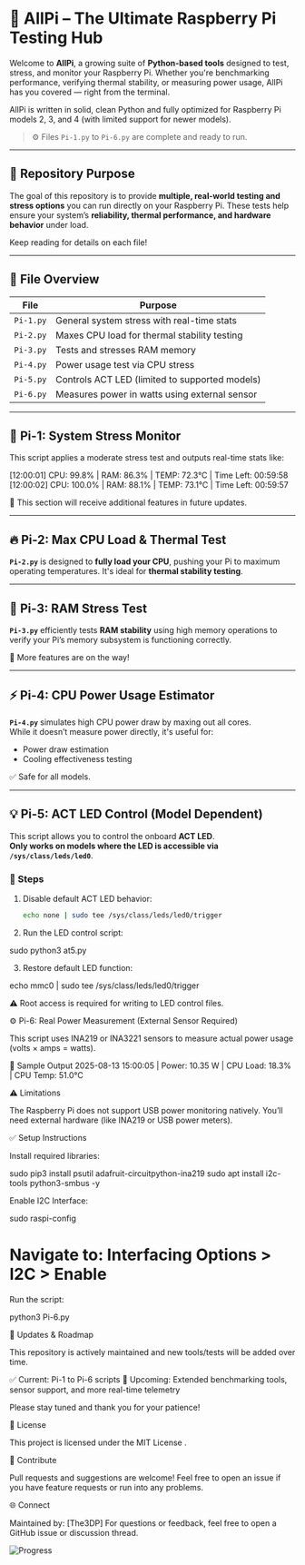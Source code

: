 # 🧠 AllPi – The Ultimate Raspberry Pi Testing Hub

Welcome to **AllPi**, a growing suite of **Python-based tools** designed to test, stress, and monitor your Raspberry Pi. Whether you're benchmarking performance, verifying thermal stability, or measuring power usage, AllPi has you covered — right from the terminal.

AllPi is written in solid, clean Python and fully optimized for Raspberry Pi models 2, 3, and 4 (with limited support for newer models).

> ⚙️ Files `Pi-1.py` to `Pi-6.py` are complete and ready to run.

---

## 📂 Repository Purpose

The goal of this repository is to provide **multiple, real-world testing and stress options** you can run directly on your Raspberry Pi. These tests help ensure your system’s **reliability, thermal performance, and hardware behavior** under load.

Keep reading for details on each file!

---

## 📄 File Overview

| File        | Purpose                                       |
|-------------|-----------------------------------------------|
| `Pi-1.py`   | General system stress with real-time stats    |
| `Pi-2.py`   | Maxes CPU load for thermal stability testing  |
| `Pi-3.py`   | Tests and stresses RAM memory                 |
| `Pi-4.py`   | Power usage test via CPU stress               |
| `Pi-5.py`   | Controls ACT LED (limited to supported models)|
| `Pi-6.py`   | Measures power in watts using external sensor |

---

## 🧪 Pi-1: System Stress Monitor

This script applies a moderate stress test and outputs real-time stats like:

[12:00:01] CPU: 99.8% | RAM: 86.3% | TEMP: 72.3°C | Time Left: 00:59:58
[12:00:02] CPU: 100.0% | RAM: 88.1% | TEMP: 73.1°C | Time Left: 00:59:57


🔄 This section will receive additional features in future updates.

---

## 🔥 Pi-2: Max CPU Load & Thermal Test

**`Pi-2.py`** is designed to **fully load your CPU**, pushing your Pi to maximum operating temperatures. It's ideal for **thermal stability testing**.

---

## 🧠 Pi-3: RAM Stress Test

**`Pi-3.py`** efficiently tests **RAM stability** using high memory operations to verify your Pi’s memory subsystem is functioning correctly.

🔄 More features are on the way!

---

## ⚡ Pi-4: CPU Power Usage Estimator

**`Pi-4.py`** simulates high CPU power draw by maxing out all cores.  
While it doesn’t measure power directly, it's useful for:

- Power draw estimation
- Cooling effectiveness testing

✅ Safe for all models.

---

## 💡 Pi-5: ACT LED Control (Model Dependent)

This script allows you to control the onboard **ACT LED**.  
**Only works on models where the LED is accessible via `/sys/class/leds/led0`**.

### 🧰 Steps

1. Disable default ACT LED behavior:
   ```bash
   echo none | sudo tee /sys/class/leds/led0/trigger

2. Run the LED control script:

sudo python3 at5.py


3. Restore default LED function:

echo mmc0 | sudo tee /sys/class/leds/led0/trigger


⚠️ Root access is required for writing to LED control files.

⚙️ Pi-6: Real Power Measurement (External Sensor Required)

This script uses INA219 or INA3221 sensors to measure actual power usage (volts × amps = watts).

🧪 Sample Output
2025-08-13 15:00:05 | Power: 10.35 W | CPU Load: 18.3% | CPU Temp: 51.0°C

⚠️ Limitations

The Raspberry Pi does not support USB power monitoring natively.
You’ll need external hardware (like INA219 or USB power meters).

✅ Setup Instructions

Install required libraries:

sudo pip3 install psutil adafruit-circuitpython-ina219
sudo apt install i2c-tools python3-smbus -y


Enable I2C Interface:

sudo raspi-config
# Navigate to: Interfacing Options > I2C > Enable


Run the script:

python3 Pi-6.py

🔄 Updates & Roadmap

This repository is actively maintained and new tools/tests will be added over time.

✅ Current: Pi-1 to Pi-6 scripts
🚧 Upcoming: Extended benchmarking tools, sensor support, and more real-time telemetry

Please stay tuned and thank you for your patience!

📜 License

This project is licensed under the MIT License
.

🤝 Contribute

Pull requests and suggestions are welcome!
Feel free to open an issue if you have feature requests or run into any problems.

🌐 Connect

Maintained by: [The3DP]
For questions or feedback, feel free to open a GitHub issue or discussion thread.

![Progress](https://img.shields.io/badge/Progress-100%25-darkgreen)
